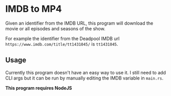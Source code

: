 # IMDB to MP4
Given an identifier from the IMDB URL, this program will download the movie or all episodes and seasons of the show.

For example the identifier from the Deadpool IMDB url `https://www.imdb.com/title/tt1431045/` is `tt1431045`.

## Usage
Currently this program doesn't have an easy way to use it. I still need to add CLI args but it can be run by manually editing the IMDB variable in `main.rs`.

**This program requires NodeJS**